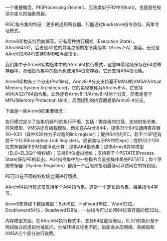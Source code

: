 一个重要概念，PE(Processing Element，应该类似于RV中的hart)，也就是在规范中定义的抽象机器。

RISC指令集的特征：更多的通用寄存器、只能通过load/store指令访存、简单寻址模式。

Armv8架构支持后向兼容。它有两种执行模式（Execution State），AArch64/32，后者是32位的并与之前的指令集版本（Armv7-A）兼容。无论是AArch32/64均支持SIMD和浮点指令。

我们集中于Armv8架构版本中的AArch64执行模式，这意味着地址保存在64位寄存器中，基础指令集中的指令也使用64位寄存器，它还支持A64指令集。

Armv8架构有三个分支(Profiles)。Armv8-A分支支持基于MMU的VMSA(Virtual Memory System Architecture)，它的实现被称为AArchv8-A，它支持A64/A32/T64指令集。此外还有Armv8-R/Armv8-M两个分支，前者是基于MPU(Memory Protection Unit)。后面提到的内容都是值Armv8-A分支。

下面是一些Armv8的重要概念：

执行模式定义了抽象机器PE的执行环境，包括：寄存器的位宽、支持的指令集、异常模型、VMSA还有编程模型。例如在AArch64中，提供31个64位通用寄存器X0~X30（其中X30作为子过程的link register）；提供64位的PC，若干个SP还有若干个ELR(Exception Link Registers，应该类似于RV中的epc)；提供32个128位寄存器用于SIMD或浮点计算；提供A64指令集；提供Armv8异常模型（EL0~EL3四个特权级）；支持64位虚拟地址；支持若干个PSTATE(Process State)保存PE的状态，A64指令集中的一些指令会直接操作某些PSTATE；每个系统寄存器（System Registers）都用一个后缀来指明最低可以访问它的特权级。

PE可以在不同的特权级之间进行切换。

AArch64执行模式仅支持单个A64指令集。这是一个定长指令集，每条指令4字节。

Armv8支持如下数据类型：Byte8位，Halfword16位，Word32位，Doubleword64位，Quadword128位。一些指令可以访问64位寄存器的低32位。

内存模型方面，在AArch64执行模式中，支持64位虚拟地址，EL0/1的执行基于两段独立的虚拟地址区间，地址转换过程也不同。后面会从应用级、系统级和VMSA三个部分进行说明。